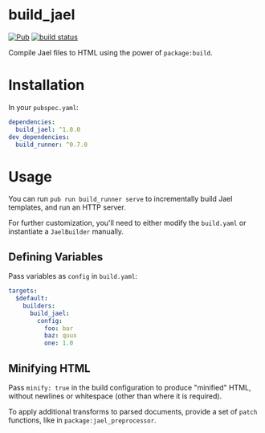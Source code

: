 # build_jael
[![Pub](https://img.shields.io/pub/v/build_jael.svg)](https://pub.dartlang.org/packages/build_jael)
[![build status](https://travis-ci.org/angel-dart/jael.svg)](https://travis-ci.org/angel-dart/jael)


Compile Jael files to HTML using the power of `package:build`.

# Installation
In your `pubspec.yaml`:

```yaml
dependencies:
  build_jael: ^1.0.0
dev_dependencies:
  build_runner: ^0.7.0
```

# Usage
You can run `pub run build_runner serve` to incrementally build Jael templates,
and run an HTTP server.

For further customization, you'll need to either modify the `build.yaml` or
instantiate a `JaelBuilder` manually.

## Defining Variables
Pass variables as `config` in `build.yaml`:

```yaml
targets:
  $default:
    builders:
      build_jael:
        config:
          foo: bar
          baz: quux
          one: 1.0
```

## Minifying HTML
Pass `minify: true` in the build configuration to produce "minified" HTML,
without newlines or whitespace (other than where it is required).

To apply additional transforms to parsed documents, provide a
set of `patch` functions, like in `package:jael_preprocessor`.